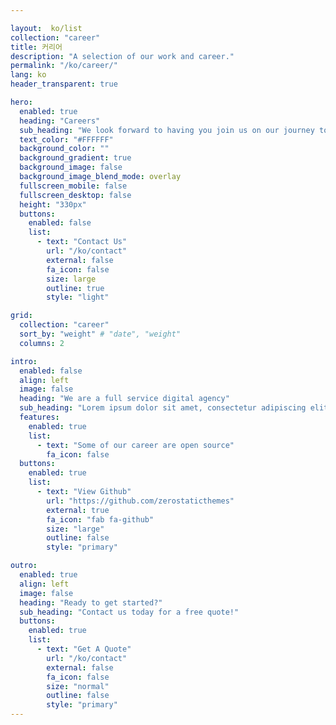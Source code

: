 ```yaml
---

layout:  ko/list
collection: "career"
title: 커리어
description: "A selection of our work and career."
permalink: "/ko/career/"
lang: ko
header_transparent: true

hero:
  enabled: true
  heading: "Careers"
  sub_heading: "We look forward to having you join us on our journey towards the future. Don't hesitate to take on the challenge!"
  text_color: "#FFFFFF"
  background_color: ""
  background_gradient: true
  background_image: false
  background_image_blend_mode: overlay
  fullscreen_mobile: false
  fullscreen_desktop: false
  height: "330px"
  buttons:
    enabled: false
    list:
      - text: "Contact Us"
        url: "/ko/contact"
        external: false
        fa_icon: false
        size: large
        outline: true
        style: "light"

grid:
  collection: "career"
  sort_by: "weight" # "date", "weight"
  columns: 2

intro:
  enabled: false
  align: left
  image: false
  heading: "We are a full service digital agency"
  sub_heading: "Lorem ipsum dolor sit amet, consectetur adipiscing elit. Ut eget sapien in elit semper accumsan. Pellentesque accumsan ut tortor eu varius. Sed id tincidunt massa, ut egestas orci."
  features:
    enabled: true
    list:
      - text: "Some of our career are open source"
        fa_icon: false
  buttons:
    enabled: true
    list:
      - text: "View Github"
        url: "https://github.com/zerostaticthemes"
        external: true
        fa_icon: "fab fa-github"
        size: "large"
        outline: false
        style: "primary"

outro:
  enabled: true
  align: left
  image: false
  heading: "Ready to get started?"
  sub_heading: "Contact us today for a free quote!"
  buttons:
    enabled: true
    list:
      - text: "Get A Quote"
        url: "/ko/contact"
        external: false
        fa_icon: false
        size: "normal"
        outline: false
        style: "primary"
---
```


